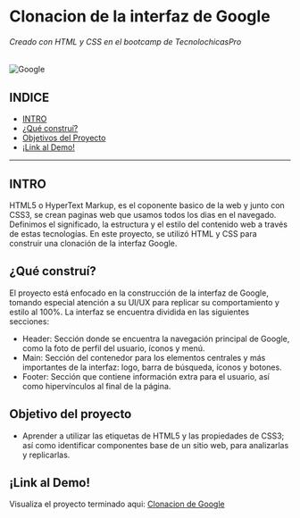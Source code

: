 # Clonacion de la interfaz de Google
###### Creado con HTML y CSS en el bootcamp de TecnolochicasPro 

![Google](https://github.com/VanesaParrales/Google-Clone/assets/81834671/dc2c2eae-bd11-41fa-9724-dc1b3f947fa3) 

## INDICE
  * [INTRO](https://github.com/VanesaParrales/Google-Clone/blob/main/README.md#intro)
  * [¿Qué construí?](https://github.com/VanesaParrales/Google-Clone/blob/main/README.md#qu%C3%A9-constru%C3%AD)
  * [Objetivos del Proyecto](https://github.com/VanesaParrales/Google-Clone/blob/main/README.md#objetivo-del-proyecto) 
  * [¡Link al Demo!](https://github.com/VanesaParrales/Google-Clone/blob/main/README.md#link-al-demo) 


***
## INTRO
HTML5 o HyperText Markup, es el coponente basico de la web y junto con CSS3, se crean paginas web que usamos todos los dias en el navegado. Definimos el significado, la estructura y el estilo del contenido web a través de estas tecnologías. En este proyecto, se utilizó HTML y CSS para construir una clonación de la interfaz Google.

## ¿Qué construí?
El proyecto está enfocado en la construcción de la interfaz de Google, tomando especial atención a su UI/UX para replicar su comportamiento y estilo al 100%. La interfaz se encuentra dividida en las siguientes secciones:
* Header:
Sección donde se encuentra la navegación principal de Google, como la foto de perfil del usuario, íconos y menú.
* Main: Sección del contenedor para los elementos centrales y más importantes de la interfaz: logo, barra de búsqueda, íconos y botones.
*  Footer: Sección que contiene información extra para el usuario, así como hipervínculos al final de la página.

## Objetivo del proyecto
* Aprender a utilizar las etiquetas de HTML5 y las propiedades de CSS3; así como identificar componentes base de un sitio web, para analizarlas y replicarlas.

 ## ¡Link al Demo!
 Visualiza el proyecto terminado aqui: [Clonacion de Google](https://vanesaparrales.github.io/Google-Clone/) 



